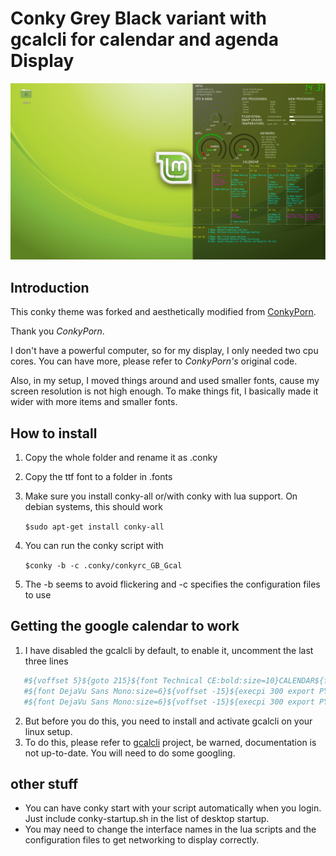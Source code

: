 # Conky Grey Black variant with gcalcli for calendar and agenda Display

![Screenshot](https://github.com/joeynor/Conky-GB-Gcal/blob/master/Screenshot_2020-01-17_14-01-39.png)


## Introduction

This conky theme was forked and aesthetically modified from [ConkyPorn](https://github.com/ConkyPorn/Conky-Grey-Black-1).

Thank you _ConkyPorn_.

I don't have a powerful computer, so for my display, I only needed two cpu cores. You can have more, please refer to _ConkyPorn's_ original code.

Also, in my setup, I moved things around and used smaller fonts, cause my screen resolution is not high enough.
To make things fit, I basically made it wider with more items and smaller fonts. 


## How to install

1. Copy the whole folder and rename it as .conky
2. Copy the ttf font to a folder in .fonts
2. Make sure you install conky-all or/with conky with lua support. On debian systems, this should work

   ``$sudo apt-get install conky-all``

3. You can run the conky script with

   ``$conky -b -c .conky/conkyrc_GB_Gcal``

4. The -b seems to avoid flickering and -c specifies the configuration files to use 

## Getting the google calendar to work

1. I have disabled the gcalcli by default, to enable it, uncomment the last three lines

```bash
   #${voffset 5}${goto 215}${font Technical CE:bold:size=10}CALENDAR${font}
   #${font DejaVu Sans Mono:size=6}${voffset -15}${execpi 300 export PYTHONIOENCODING=utf8 && gcalcli --conky --nolineart calw 2 --monday --width 15}
   #${font DejaVu Sans Mono:size=6}${voffset -15}${execpi 300 export PYTHONIOENCODING=utf8 && gcalcli --conky --nolineart agenda}
```

2. But before you do this, you need to install and activate gcalcli on your linux setup.
3. To do this, please refer to [gcalcli](https://github.com/insanum/gcalcli) project, be warned, documentation is not up-to-date. You will need to do some googling.

## other stuff

* You can have conky start with your script automatically when you login. Just include conky-startup.sh in the list of desktop startup.
* You may need to change the interface names in the lua scripts and the configuration files to get networking to display correctly.
